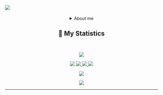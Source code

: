 
<h1 aline="center">
 <a href="https://git.io/typing-svg">
  <img src="https://readme-typing-svg.herokuapp.com?font=Fira+Code&pause=1000&color=F7F7F7&width=435&lines=Hi+my+name+is+Hai+Nam+;CTRL+%2B+C+----+CTRL+%2B+V;Shirakami+Fubuki+Love+You+❣️"/>
 </a>
</h1>
<div align = "center"> 
 <details><summary>About me</summary>
  <p>
   <br>- A developer from Viet Nam</br>
   <br>- Studying at FPT Polytechnic</br>
   <br>- My age is a secret</br>
   <br>- I am a Anime Otaku</br>
  </p>
  </details>
<h2 align="center">🔖 My Statistics</h2>
&nbsp;
<p align="center">
    
   <a href="https://github.com/Fubuki-World0510">
        <img src="https://github-readme-streak-stats.herokuapp.com?user=Fubuki-World0510&hide_border=true&background=0D1117&currStreakLabel=FFFFFF&sideLabels=FFFFFF&currStreakNum=FFFFFF&dates=FFFFFF&sideNums=FFFFFF&fire=F7F7F7&ring=F7F7F7&stroke=FFFFFFFF"/>
 </a>
 
 
 <a><img src="https://img.shields.io/badge/powershell-5391FE?style=for-the-badge&logo=powershell&logoColor=white"></a>
  <a href="https://twitter.com/This_is_a__fox">
  <img src="https://img.shields.io/badge/Twitter-1DA1F2?style=for-the-badge&logo=twitter&logoColor=white">
 </a>
 <a href="https://www.facebook.com/HaiFubu1234">
  <img src="https://img.shields.io/badge/Facebook-1877F2?style=for-the-badge&logo=facebook&logoColor=white">
 </a>
 <a><img src="https://img.shields.io/badge/JavaScript-grey?style=for-the-badge&logo=javascript"></a>

   <a href="https://open.spotify.com/user/31hlisifx4gblbhr6se6nl3bt6jq">
    <img src="https://cdn.discordapp.com/attachments/881440354333786112/1041027378371100752/image.png"/>
   </a>
</p>
</div>

 <p align="center">
        <img src="https://cdn.discordapp.com/attachments/881440354333786112/1038679624122642442/minato-aqua-vtuber.gif" />
<p align="centre">

------------------------------------------  
